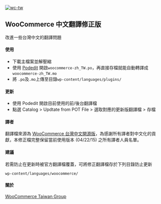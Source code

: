 [![wc-tw](https://cloud.githubusercontent.com/assets/6985904/7554506/d7bc24b6-f75d-11e4-9a81-0c3257d99ffb.png)](http://www.facebook.com/groups/woocommercetaiwan)

## WooCommerce 中文翻譯修正版
 改進一些台灣中文的翻譯問題
 
#### 使用
* 下載主檔案並解壓縮
* 使用 [Podedit](http://poedit.net/) 開啟`woocommerce-zh_TW.po`，再直接存檔就能自動轉譯成`woocommerce-zh_TW.mo`
* 將 `.po`及`.mo`上傳至目錄`wp-content/languages/plugins/`

#### 更新
* 使用 Podedit 開啟目前使用的前/後台翻譯檔
* 點選 Catalog > Updtate from POT File > 選取對應的更新版翻譯檔 > 存檔

#### 譯者

翻譯檔來源為 [WooCommerce 台灣中文開源版](https://www.transifex.com/projects/p/woocommerce/language/zh_TW/)，為感謝所有譯者對中文化的貢獻，本修正檔完整保留當前使用版本 (04/22/15) 之所有譯者人員名單。


#### 建議

若需防止在更新時被官方翻譯檔覆蓋，可將修正翻譯檔存於下列目錄防止更新

`wp-content/languages/woocommerce/`

#### 關於

[WooCommerce Taiwan Group](http://www.facebook.com/groups/woocommercetaiwan/)
